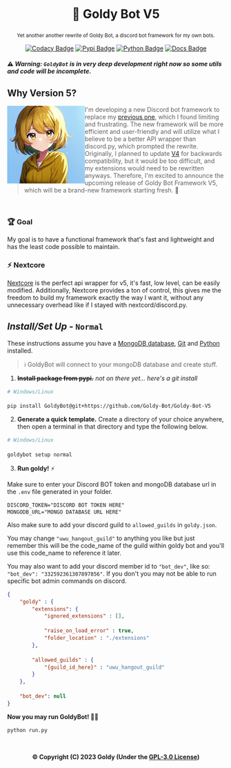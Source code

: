 <div align="center">

  # 💛 Goldy Bot V5
  
  <sub>Yet another another rewrite of Goldy Bot, a discord bot framework for my own bots.</sub>
  
  [![Codacy Badge](https://app.codacy.com/project/badge/Grade/ba2409ee9b524e99a01344f208a74a7e)](https://www.codacy.com?utm_source=github.com&amp;utm_medium=referral&amp;utm_content=Goldy-Bot/Goldy-Bot-V5&amp;utm_campaign=Badge_Grade)
  [![Pypi Badge](https://img.shields.io/pypi/v/GoldyBot?style=flat)](https://pypi.org/project/GoldyBot/ "We're on pypi!")
  [![Python Badge](https://img.shields.io/pypi/pyversions/GoldyBot?style=flat)](https://pypi.org/project/GoldyBot/ "Supported python versions.")
  [![Docs Badge](https://img.shields.io/static/v1?label=docs&message=Available&color=light-green)](https://goldybot.devgoldy.me/)
  
</div>

#### ⚠ *Warning: ``GoldyBot`` is in very deep development right now so some utils and code will be incomplete.*

<p align="right">


  <h2>Why Version 5?</h2>

  
  <img align="left" src="./assets/goldy_art/1.png" width="180"/>

  > I'm developing a new Discord bot framework to replace my [previous one](https://github.com/Goldy-Bot/Goldy-Bot-V4), which I found limiting and frustrating. The new framework will be more efficient and user-friendly and will utilize what I believe to be a better API wrapper than discord.py, which prompted the rewrite. Originally, I planned to update [V4](https://github.com/Goldy-Bot/Goldy-Bot-V4) for backwards compatibility, but it would be too difficult, and my extensions would need to be rewritten anyways. Therefore, I'm excited to announce the upcoming release of Goldy Bot Framework V5, which will be a brand-new framework starting fresh. 🍋

</p>

<br>

### 🏆 Goal
My goal is to have a functional framework that's fast and lightweight and has the least code possible to maintain.

### ⚡ Nextcore
[Nextcore](https://github.com/nextsnake/nextcore) is the perfect api wrapper for v5, it's fast, low level, can be easily modified. Additionally, Nextcore provides a ton of control, this gives me the freedom to build my framework exactly the way I want it, without any unnecessary overhead like if I stayed with nextcord/discord.py.

## *Install/Set Up* - ``Normal``

These instructions assume you have a [MongoDB database](https://www.mongodb.com/), [Git](https://git-scm.com/) and [Python](https://www.python.org/) installed.

> ℹ GoldyBot will connect to your mongoDB database and create stuff.

1. ~~**Install package from pypi.**~~ *not on there yet... here's a git install*
```sh
# Windows/Linux

pip install GoldyBot@git+https://github.com/Goldy-Bot/Goldy-Bot-V5
```

2. **Generate a quick template.**
Create a directory of your choice anywhere, then open a terminal in that directory and type the following below.
```sh
# Windows/Linux

goldybot setup normal
```

3. **Run goldy!** ⚡

Make sure to enter your Discord BOT token and mongoDB database url in the ``.env`` file generated in your folder.
```env
DISCORD_TOKEN="DISCORD BOT TOKEN HERE"
MONGODB_URL="MONGO DATABASE URL HERE"
```

Also make sure to add your discord guild to ``allowed_guilds`` in ``goldy.json``.

You may change ``"uwu_hangout_guild"`` to anything you like but just remember this will be the code_name of the guild within goldy bot and you'll use this code_name to reference it later.

You may also want to add your discord member id to ``"bot_dev"``, like so: ``"bot_dev": "332592361307897856"``. If you don't you may not be able to run specific bot admin commands on discord.

```json
{
    "goldy" : {
        "extensions": {
            "ignored_extensions" : [],

            "raise_on_load_error" : true,
            "folder_location" : "./extensions"
        },

        "allowed_guilds" : {
            "{guild_id_here}" : "uwu_hangout_guild"
        }
    },

    "bot_dev": null
}
```

**Now you may run GoldyBot! 🌠✨**
```sh
python run.py
```



<br>

<div align="center">

  **© Copyright (C) 2023 Goldy (Under the [GPL-3.0 License](LICENSE))**

</div>
